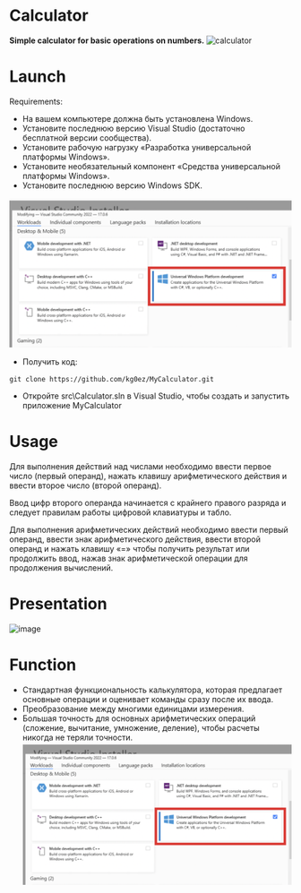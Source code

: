 # Calculator
__Simple calculator for basic operations on numbers.__
![calculator](https://download.seaicons.com/icons/dtafalonso/android-l/32/Calculator-icon.png)

# Launch
Requirements:
- На вашем компьютере должна быть установлена Windows.
- Установите последнюю версию Visual Studio (достаточно бесплатной версии сообщества).
- Установите рабочую нагрузку «Разработка универсальной платформы Windows».
- Установите необязательный компонент «Средства универсальной платформы Windows».
- Установите последнюю версию Windows SDK.

![installing](https://raw.githubusercontent.com/kg0ez/MyCalculator/main/instal.png)
- Получить код:

```
git clone https://github.com/kg0ez/MyCalculator.git
```
- Откройте src\Calculator.sln в Visual Studio, чтобы создать и запустить приложение MyCalculator

# Usage
Для выполнения действий над числами необходимо ввести первое число (первый операнд),
нажать клавишу арифметического действия и ввести второе число (второй операнд).

Ввод цифр второго операнда начинается с крайнего правого разряда и следует правилам работы
цифровой клавиатуры и табло.

Для выполнения арифметических действий необходимо ввести первый операнд, ввести знак
арифметического действия, ввести второй операнд и нажать клавишу «=» чтобы получить
результат или продолжить ввод, нажав знак арифметической операции для продолжения
вычислений.

# Presentation
![image](https://user-images.githubusercontent.com/69788775/197461237-2ff61d2f-6acc-47d7-a75a-00d3de9002a3.png)

# Function
- Стандартная функциональность калькулятора, которая предлагает основные операции и оценивает команды сразу после их ввода.
- Преобразование между многими единицами измерения.
- Большая точность для основных арифметических операций (сложение, вычитание, умножение, деление), чтобы расчеты никогда не теряли точности.
 ![image](https://raw.githubusercontent.com/kg0ez/MyCalculator/main/instal.png)
